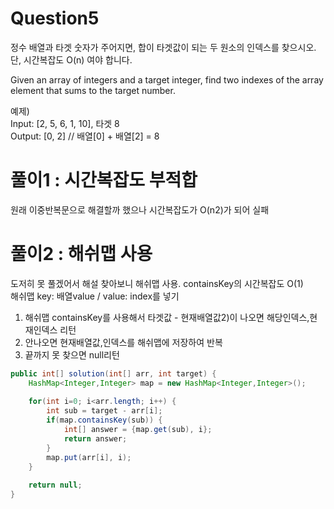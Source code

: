 ﻿# Question5
정수 배열과 타겟 숫자가 주어지면, 합이 타겟값이 되는 두 원소의 인덱스를 찾으시오.  
단, 시간복잡도 O(n) 여야 합니다.  
  
Given an array of integers and a target integer, find two indexes of the array element that sums to the target number.
  
  
예제)  
Input: [2, 5, 6, 1, 10], 타겟 8  
Output: [0, 2] // 배열[0] + 배열[2] = 8  
  
  
# 풀이1 : 시간복잡도 부적합
원래 이중반복문으로 해결할까 했으나 시간복잡도가 O(n2)가 되어 실패  

# 풀이2 : 해쉬맵 사용
도저히 못 풀겠어서 해설 찾아보니 해쉬맵 사용. containsKey의 시간복잡도  O(1)  
해쉬맵 key: 배열value / value: index를 넣기  

1) 해쉬맵 containsKey를 사용해서 타겟값 - 현재배열값2)이 나오면 해당인덱스,현재인덱스 리턴  
2) 안나오면 현재배열값,인덱스를 해쉬맵에 저장하여 반복  
3) 끝까지 못 찾으면 null리턴  

```java
public int[] solution(int[] arr, int target) {
	HashMap<Integer,Integer> map = new HashMap<Integer,Integer>();
		
	for(int i=0; i<arr.length; i++) {
		int sub = target - arr[i];
		if(map.containsKey(sub)) {
			int[] answer = {map.get(sub), i};
			return answer;
		}
		map.put(arr[i], i);
	}
		
	return null;
}
```